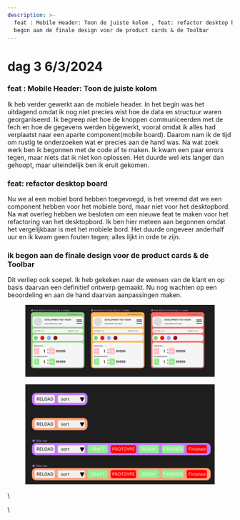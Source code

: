 ```yaml
---
description: >-
  feat : Mobile Header: Toon de juiste kolom , feat: refactor desktop board , 
  begon aan de finale design voor de product cards & de Toolbar
---
```


# dag 3 6/3/2024

### feat : Mobile Header: Toon de juiste kolom

Ik heb verder gewerkt aan de mobiele header. In het begin was het uitdagend omdat ik nog niet precies wist hoe de data en structuur waren georganiseerd. Ik begreep niet hoe de knoppen communiceerden met de fech en hoe de gegevens werden bijgewerkt, vooral omdat ik alles had verplaatst naar een aparte component(mobile board). Daarom nam ik de tijd om rustig te onderzoeken wat er precies aan de hand was. Na wat zoek werk ben ik begonnen met de code af te maken. Ik kwam een paar errors tegen, maar niets dat ik niet kon oplossen. Het duurde wel iets langer dan gehoopt, maar uiteindelijk ben ik eruit gekomen.

### feat: refactor desktop board&#x20;

Nu we al een mobiel bord hebben toegevoegd, is het vreemd dat we een component hebben voor het mobiele bord, maar niet voor het desktopbord. Na wat overleg hebben we besloten om een nieuwe feat te maken voor het refactoring van het desktopbord. Ik ben hier meteen aan begonnen omdat het vergelijkbaar is met het mobiele bord. Het duurde ongeveer anderhalf uur en ik kwam geen fouten tegen; alles lijkt in orde te zijn.

### ik begon aan de finale design voor de product cards & de Toolbar

Dit verliep ook soepel. Ik heb gekeken naar de wensen van de klant en op basis daarvan een definitief ontwerp gemaakt. Nu nog wachten op een beoordeling en aan de hand daarvan aanpassingen maken.

<figure><img src="../.gitbook/assets/image (8).png" alt=""><figcaption></figcaption></figure>

<figure><img src="../.gitbook/assets/image (7).png" alt=""><figcaption></figcaption></figure>

\


\
